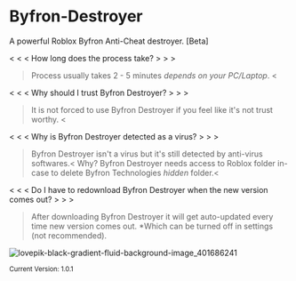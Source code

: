 # Byfron-Destroyer
A powerful Roblox Byfron Anti-Cheat destroyer. [Beta]

< < < How long does the process take? > > >
> Process usually takes 2 - 5 minutes *depends on your PC/Laptop*. <

< < < Why should I trust Byfron Destroyer? > > >
> It is not forced to use Byfron Destroyer if you feel like it's not trust worthy. <

< < < Why is Byfron Destroyer detected as a virus? > > >
> Byfron Destroyer isn't a virus but it's still detected by anti-virus softwares.<
> Why? Byfron Destroyer needs access to Roblox folder in-case to delete Byfron Technologies *hidden* folder.<

< < < Do I have to redownload Byfron Destroyer when the new version comes out? > > >
> After downloading Byfron Destroyer it will get auto-updated every time new version comes out. *Which can be turned off in settings (not recommended).

![lovepik-black-gradient-fluid-background-image_401686241](https://github.com/l3qso/Byfron-Destroyer/assets/129872317/ea01f9e6-efc5-4218-a7b8-804a0f3a8770)

<sub>Current Version: 1.0.1</sub>
